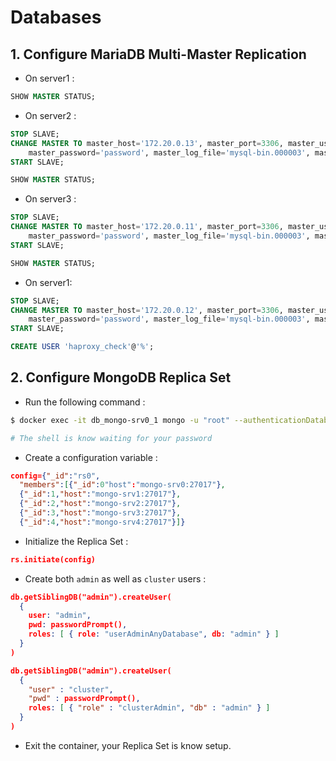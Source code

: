 # Databases

## 1. Configure MariaDB Multi-Master Replication

- On server1 :

```sql
SHOW MASTER STATUS;
```

- On server2 :

```sql
STOP SLAVE;
CHANGE MASTER TO master_host='172.20.0.13', master_port=3306, master_user='replication',
    master_password='password', master_log_file='mysql-bin.000003', master_log_pos=629;
START SLAVE;

SHOW MASTER STATUS;
```

- On server3 :

```sql
STOP SLAVE;
CHANGE MASTER TO master_host='172.20.0.11', master_port=3306, master_user='replication',
    master_password='password', master_log_file='mysql-bin.000003', master_log_pos=629;
START SLAVE;

SHOW MASTER STATUS;
```

- On server1:

```sql
STOP SLAVE;
CHANGE MASTER TO master_host='172.20.0.12', master_port=3306, master_user='replication',
    master_password='password', master_log_file='mysql-bin.000003', master_log_pos=629;
START SLAVE;

CREATE USER 'haproxy_check'@'%';
```

## 2. Configure MongoDB Replica Set

- Run the following command :

```bash
$ docker exec -it db_mongo-srv0_1 mongo -u "root" --authenticationDatabase "admin" -p

# The shell is know waiting for your password
```

- Create a configuration variable :

```json
config={"_id":"rs0",
  "members":[{"_id":0"host":"mongo-srv0:27017"},
  {"_id":1,"host":"mongo-srv1:27017"},
  {"_id":2,"host":"mongo-srv2:27017"},
  {"_id":3,"host":"mongo-srv3:27017"},
  {"_id":4,"host":"mongo-srv4:27017"}]}
```

- Initialize the Replica Set :

```json
rs.initiate(config)
```

- Create both ```admin``` as well as ```cluster``` users :

```json
db.getSiblingDB("admin").createUser(
  {
    user: "admin",
    pwd: passwordPrompt(),
    roles: [ { role: "userAdminAnyDatabase", db: "admin" } ]
  }
)

db.getSiblingDB("admin").createUser(
  {
    "user" : "cluster",
    "pwd" : passwordPrompt(),
    roles: [ { "role" : "clusterAdmin", "db" : "admin" } ]
  }
)
```

- Exit the container, your Replica Set is know setup.
